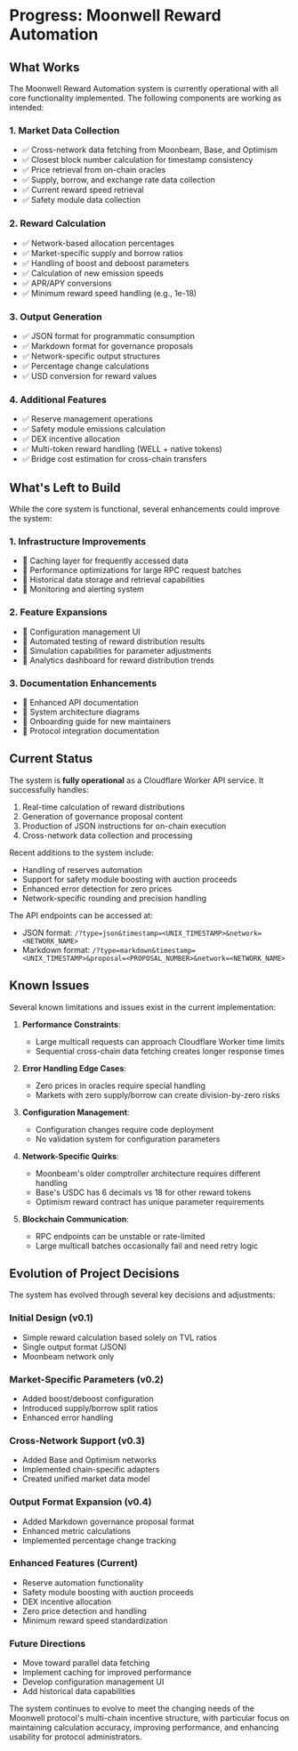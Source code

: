 # Progress: Moonwell Reward Automation

## What Works

The Moonwell Reward Automation system is currently operational with all core functionality implemented. The following components are working as intended:

### 1. Market Data Collection
- ✅ Cross-network data fetching from Moonbeam, Base, and Optimism
- ✅ Closest block number calculation for timestamp consistency
- ✅ Price retrieval from on-chain oracles
- ✅ Supply, borrow, and exchange rate data collection
- ✅ Current reward speed retrieval
- ✅ Safety module data collection

### 2. Reward Calculation
- ✅ Network-based allocation percentages
- ✅ Market-specific supply and borrow ratios
- ✅ Handling of boost and deboost parameters
- ✅ Calculation of new emission speeds
- ✅ APR/APY conversions
- ✅ Minimum reward speed handling (e.g., 1e-18)

### 3. Output Generation
- ✅ JSON format for programmatic consumption
- ✅ Markdown format for governance proposals
- ✅ Network-specific output structures
- ✅ Percentage change calculations
- ✅ USD conversion for reward values

### 4. Additional Features
- ✅ Reserve management operations
- ✅ Safety module emissions calculation
- ✅ DEX incentive allocation
- ✅ Multi-token reward handling (WELL + native tokens)
- ✅ Bridge cost estimation for cross-chain transfers

## What's Left to Build

While the core system is functional, several enhancements could improve the system:

### 1. Infrastructure Improvements
- 🔲 Caching layer for frequently accessed data
- 🔲 Performance optimizations for large RPC request batches
- 🔲 Historical data storage and retrieval capabilities
- 🔲 Monitoring and alerting system

### 2. Feature Expansions
- 🔲 Configuration management UI
- 🔲 Automated testing of reward distribution results
- 🔲 Simulation capabilities for parameter adjustments
- 🔲 Analytics dashboard for reward distribution trends

### 3. Documentation Enhancements
- 🔲 Enhanced API documentation
- 🔲 System architecture diagrams
- 🔲 Onboarding guide for new maintainers
- 🔲 Protocol integration documentation

## Current Status

The system is **fully operational** as a Cloudflare Worker API service. It successfully handles:

1. Real-time calculation of reward distributions
2. Generation of governance proposal content
3. Production of JSON instructions for on-chain execution
4. Cross-network data collection and processing

Recent additions to the system include:
- Handling of reserves automation
- Support for safety module boosting with auction proceeds
- Enhanced error detection for zero prices
- Network-specific rounding and precision handling

The API endpoints can be accessed at:
- JSON format: `/?type=json&timestamp=<UNIX_TIMESTAMP>&network=<NETWORK_NAME>`
- Markdown format: `/?type=markdown&timestamp=<UNIX_TIMESTAMP>&proposal=<PROPOSAL_NUMBER>&network=<NETWORK_NAME>`

## Known Issues

Several known limitations and issues exist in the current implementation:

1. **Performance Constraints**:
   - Large multicall requests can approach Cloudflare Worker time limits
   - Sequential cross-chain data fetching creates longer response times

2. **Error Handling Edge Cases**:
   - Zero prices in oracles require special handling
   - Markets with zero supply/borrow can create division-by-zero risks

3. **Configuration Management**:
   - Configuration changes require code deployment
   - No validation system for configuration parameters

4. **Network-Specific Quirks**:
   - Moonbeam's older comptroller architecture requires different handling
   - Base's USDC has 6 decimals vs 18 for other reward tokens
   - Optimism reward contract has unique parameter requirements

5. **Blockchain Communication**:
   - RPC endpoints can be unstable or rate-limited
   - Large multicall batches occasionally fail and need retry logic

## Evolution of Project Decisions

The system has evolved through several key decisions and adjustments:

### Initial Design (v0.1)
- Simple reward calculation based solely on TVL ratios
- Single output format (JSON)
- Moonbeam network only

### Market-Specific Parameters (v0.2)
- Added boost/deboost configuration
- Introduced supply/borrow split ratios
- Enhanced error handling

### Cross-Network Support (v0.3)
- Added Base and Optimism networks
- Implemented chain-specific adapters
- Created unified market data model

### Output Format Expansion (v0.4)
- Added Markdown governance proposal format
- Enhanced metric calculations
- Implemented percentage change tracking

### Enhanced Features (Current)
- Reserve automation functionality
- Safety module boosting with auction proceeds
- DEX incentive allocation
- Zero price detection and handling
- Minimum reward speed standardization

### Future Directions
- Move toward parallel data fetching
- Implement caching for improved performance
- Develop configuration management UI
- Add historical data capabilities

The system continues to evolve to meet the changing needs of the Moonwell protocol's multi-chain incentive structure, with particular focus on maintaining calculation accuracy, improving performance, and enhancing usability for protocol administrators.
